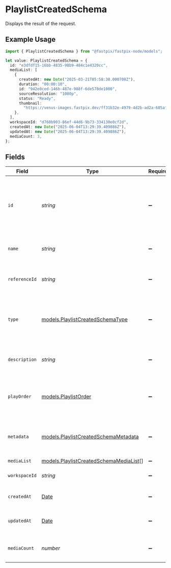 # PlaylistCreatedSchema

Displays the result of the request.

## Example Usage

```typescript
import { PlaylistCreatedSchema } from "@fastpix/fastpix-node/models";

let value: PlaylistCreatedSchema = {
  id: "e3dfdf15-16bb-4835-98b9-484c1e4320cc",
  mediaList: [
    {
      createdAt: new Date("2025-03-21T05:58:38.000708Z"),
      duration: "00:00:10",
      id: "942e0ced-146b-487e-988f-6de578de1000",
      sourceResolution: "1080p",
      status: "Ready",
      thumbnail:
        "https://venus-images.fastpix.dev/ff31b32e-4979-4d2b-ad2a-685af43c9902/thumbnail.png",
    },
  ],
  workspaceId: "d760b903-86ef-44d6-9b73-334130e0cf2d",
  createdAt: new Date("2025-06-04T13:29:39.409886Z"),
  updatedAt: new Date("2025-06-04T13:29:39.409886Z"),
  mediaCount: 3,
};
```

## Fields

| Field                                                                                         | Type                                                                                          | Required                                                                                      | Description                                                                                   | Example                                                                                       |
| --------------------------------------------------------------------------------------------- | --------------------------------------------------------------------------------------------- | --------------------------------------------------------------------------------------------- | --------------------------------------------------------------------------------------------- | --------------------------------------------------------------------------------------------- |
| `id`                                                                                          | *string*                                                                                      | :heavy_minus_sign:                                                                            | Upon creating a new play,ist, FastPix assigns a unique identifier to the playlist.            | e3dfdf15-16bb-4835-98b9-484c1e4320cc                                                          |
| `name`                                                                                        | *string*                                                                                      | :heavy_minus_sign:                                                                            | The name to the playlist set by the user.                                                     |                                                                                               |
| `referenceId`                                                                                 | *string*                                                                                      | :heavy_minus_sign:                                                                            | Unique string value assigned by user to the playlist.                                         |                                                                                               |
| `type`                                                                                        | [models.PlaylistCreatedSchemaType](../models/playlistcreatedschematype.md)                    | :heavy_minus_sign:                                                                            | Type will be either smart or manual, as sent in the request body.                             |                                                                                               |
| `description`                                                                                 | *string*                                                                                      | :heavy_minus_sign:                                                                            | The description to the playlist set by the user.                                              |                                                                                               |
| `playOrder`                                                                                   | [models.PlaylistOrder](../models/playlistorder.md)                                            | :heavy_minus_sign:                                                                            | Determines the insertion order of media into playlist.                                        |                                                                                               |
| `metadata`                                                                                    | [models.PlaylistCreatedSchemaMetadata](../models/playlistcreatedschemametadata.md)            | :heavy_minus_sign:                                                                            | date range filter used when creating the smart playlist                                       |                                                                                               |
| `mediaList`                                                                                   | [models.PlaylistCreatedSchemaMediaList](../models/playlistcreatedschemamedialist.md)[]        | :heavy_minus_sign:                                                                            | N/A                                                                                           |                                                                                               |
| `workspaceId`                                                                                 | *string*                                                                                      | :heavy_minus_sign:                                                                            | Id of the workspace                                                                           | d760b903-86ef-44d6-9b73-334130e0cf2d                                                          |
| `createdAt`                                                                                   | [Date](https://developer.mozilla.org/en-US/docs/Web/JavaScript/Reference/Global_Objects/Date) | :heavy_minus_sign:                                                                            | Timestamp of playlist creation.                                                               | 2025-06-04T13:29:39.409886Z                                                                   |
| `updatedAt`                                                                                   | [Date](https://developer.mozilla.org/en-US/docs/Web/JavaScript/Reference/Global_Objects/Date) | :heavy_minus_sign:                                                                            | Playlist's most recent update timestamp.                                                      | 2025-06-04T13:29:39.409886Z                                                                   |
| `mediaCount`                                                                                  | *number*                                                                                      | :heavy_minus_sign:                                                                            | No. of media present in the playlist                                                          | 3                                                                                             |